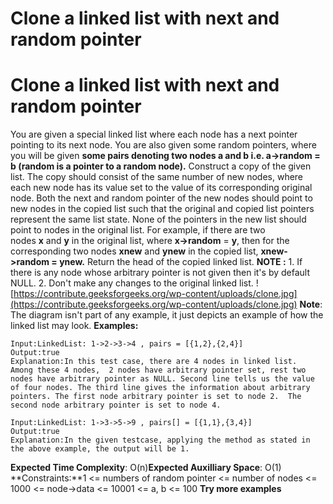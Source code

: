 # Clone a linked list with next and random pointer

# Clone a linked list with next and random pointer
You are given a special linked list where each node has a next pointer pointing to its next node. You are also given some random pointers, where you will be given ****some pairs denoting two nodes **a** and **b** i.e. a->random = b **(random** is a pointer to a random node**).**
Construct a copy of the given list. The copy should consist of the same number of new nodes, where each new node has its value set to the value of its corresponding original node. Both the next and random pointer of the new nodes should point to new nodes in the copied list such that the original and copied list pointers represent the same list state. None of the pointers in the new list should point to nodes in the original list.
For example, if there are two nodes **x** and **y** in the original list, where **x->random** = **y**, then for the corresponding two nodes **xnew** and **ynew** in the copied list, **xnew->random = ynew.**
Return the head of the copied linked list.
**NOTE :** 1. If there is any node whose arbitrary pointer is not given then it's by default NULL. 2. Don't make any changes to the original linked list.
![https://contribute.geeksforgeeks.org/wp-content/uploads/clone.jpg](https://contribute.geeksforgeeks.org/wp-content/uploads/clone.jpg)
**Note**: The diagram isn't part of any example, it just depicts an example of how the linked list may look.
**Examples:**
```
Input:LinkedList: 1->2->3->4 , pairs = [{1,2},{2,4}]
Output:true
Explanation:In this test case, there are 4 nodes in linked list.  Among these 4 nodes,  2 nodes have arbitrary pointer set, rest two nodes have arbitrary pointer as NULL. Second line tells us the value of four nodes. The third line gives the information about arbitrary pointers. The first node arbitrary pointer is set to node 2.  The second node arbitrary pointer is set to node 4.
```
```
Input:LinkedList: 1->3->5->9 , pairs[] = [{1,1},{3,4}]
Output:true
Explanation:In the given testcase, applying the method as stated in the above example, the output will be 1.
```
**Expected Time Complexity**: O(n)**Expected Auxilliary Space**: O(1)
**Constraints:**1 <= numbers of random pointer <= number of nodes <= 1000 <= node->data <= 10001 <= a, b <= 100
**Try more examples**